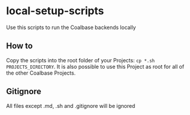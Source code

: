 # local-setup-scripts

Use this scripts to run the Coalbase backends locally

## How to

Copy the scripts into the root folder of your Projects: `cp *.sh PROJECTS_DIRECTORY`.
It is also possible to use this Project as root for all of the other Coalbase Projects.

## Gitignore

All files except .md, .sh and .gitignore will be ignored
